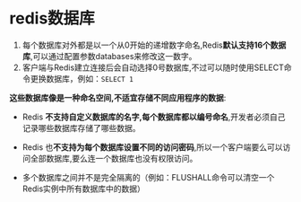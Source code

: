 # redis数据库



1. 每个数据库对外都是以一个从0开始的递增数字命名,Redis**默认支持16个数据库**,可以通过配置参数databases来修改这一数字。
2. 客户端与Redis建立连接后会自动选择0号数据库,不过可以随时使用SELECT命令更换数据库，例如：`SELECT 1`<br>

**这些数据库像是一种命名空间,不适宜存储不同应用程序的数据**:
  * Redis **不支持自定义数据库的名字,每个数据库都以编号命名**,开发者必须自己记录哪些数据库存储了哪些数据。
  * Redis 也**不支持为每个数据库设置不同的访问密码**,所以一个客户端要么可以访问全部数据库,要么连一个数据库也没有权限访问。

  * 多个数据库之间并不是完全隔离的（例如：FLUSHALL命令可以清空一个Redis实例中所有数据库中的数据）
